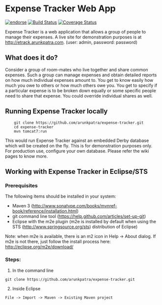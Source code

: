 # Expense Tracker Web App 
[![endorse](https://api.coderwall.com/arunkpatra/endorsecount.png)](https://coderwall.com/arunkpatra) [![Build Status](https://travis-ci.org/arunkpatra/expense-tracker.png?branch=master)](https://travis-ci.org/arunkpatra/expense-tracker) [![Coverage Status](https://coveralls.io/repos/arunkpatra/expense-tracker/badge.png)](https://coveralls.io/r/arunkpatra/expense-tracker)

 
Expense Tracker is a web application that allows a group of people to manage their expenses. A live site for demonstration purposes is at http://etrack.arunkpatra.com. (user: admin, password: password)

## What does it do?

Consider a group of room-mates who live together and share common expenses. Such a group can manage expenses and obtain detailed reports on how much individual expenses amount to. You get to know easily how much you owe to others or how much others owe you. You get to specify if a particular expense is to be broken down equally or some specific people need to share that expense. You could override individual shares as well. 

## Running Expense Tracker locally
```
	git clone https://github.com/arunkpatra/expense-tracker.git
	cd expense-tracker
	mvn tomcat7:run
```
This would run Expense Tracker against an embedded Derby database which will be created on the fly. This is for demonstration purposes only. For production use, configure your own database. Please refer the wiki pages to know more.

## Working with Expense Tracker in Eclipse/STS

### Prerequisites
The following items should be installed in your system:
* Maven 3 (http://www.sonatype.com/books/mvnref-book/reference/installation.html)
* git command line tool (https://help.github.com/articles/set-up-git)
* Eclipse with the m2e plugin (m2e is installed by default when using the STS (http://www.springsource.org/sts) distribution of Eclipse)

Note: when m2e is available, there is an m2 icon in Help -> About dialog.
If m2e is not there, just follow the install process here: http://eclipse.org/m2e/download/


### Steps:

1) In the command line
```
git clone https://github.com/arunkpatra/expense-tracker.git
```
2) Inside Eclipse
```
File -> Import -> Maven -> Existing Maven project
```

